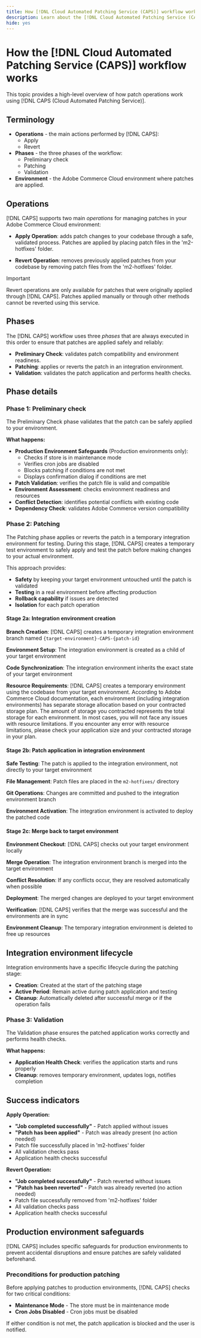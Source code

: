 ```yaml
---
title: How [!DNL Cloud Automated Patching Service (CAPS)] workflow works
description: Learn about the [!DNL Cloud Automated Patching Service (CAPS)] workflow process, including terminology, workflow phases, and operations for automated patch management.
hide: yes
---
```

# How the [!DNL Cloud Automated Patching Service (CAPS)] workflow works

This topic provides a high-level overview of how patch operations work using [!DNL CAPS (Cloud Automated Patching Service)].

## Terminology

* **Operations** - the main actions performed by [!DNL CAPS]:
  * Apply
  * Revert
* **Phases** - the three phases of the workflow:
  * Preliminary check
  * Patching
  * Validation
* **Environment** - the Adobe Commerce Cloud environment where patches are applied.

## Operations

[!DNL CAPS] supports two main *operations* for managing patches in your Adobe Commerce Cloud environment:

* **Apply Operation**: adds patch changes to your codebase through a safe, validated process. Patches are applied by placing patch files in the 'm2-hotfixes' folder.

* **Revert Operation**: removes previously applied patches from your codebase by removing patch files from the 'm2-hotfixes' folder.

>[!IMPORTANT]
>
>Revert operations are only available for patches that were originally applied through [!DNL CAPS]. Patches applied manually or through other methods cannot be reverted using this service.

## Phases

The [!DNL CAPS] workflow uses three *phases* that are always executed in this order to ensure that patches are applied safely and reliably:

* **Preliminary Check**: validates patch compatibility and environment readiness.
* **Patching**: applies or reverts the patch in an integration environment.
* **Validation**: validates the patch application and performs health checks.

## Phase details

### Phase 1: Preliminary check

The Preliminary Check phase validates that the patch can be safely applied to your environment.

**What happens:**

* **Production Environment Safeguards** (Production environments only):
  * Checks if store is in maintenance mode
  * Verifies cron jobs are disabled
  * Blocks patching if conditions are not met
  * Displays confirmation dialog if conditions are met
* **Patch Validation**: verifies the patch file is valid and compatible
* **Environment Assessment**: checks environment readiness and resources
* **Conflict Detection**: identifies potential conflicts with existing code
* **Dependency Check**: validates Adobe Commerce version compatibility

### Phase 2: Patching

The Patching phase applies or reverts the patch in a temporary integration environment for testing. During this stage, [!DNL CAPS] creates a temporary test environment to safely apply and test the patch before making changes to your actual environment.

This approach provides:

* **Safety** by keeping your target environment untouched until the patch is validated
* **Testing** in a real environment before affecting production  
* **Rollback capability** if issues are detected
* **Isolation** for each patch operation

#### Stage 2a: Integration environment creation

**Branch Creation**: [!DNL CAPS] creates a temporary integration environment branch named `{target-environment}-CAPS-{patch-id}`

**Environment Setup**: The integration environment is created as a child of your target environment

**Code Synchronization**: The integration environment inherits the exact state of your target environment

**Resource Requirements**: [!DNL CAPS] creates a temporary environment using the codebase from your target environment. According to Adobe Commerce Cloud documentation, each environment (including integration environments) has separate storage allocation based on your contracted storage plan. The amount of storage you contracted represents the total storage for each environment. In most cases, you will not face any issues with resource limitations. If you encounter any error with resource limitations, please check your application size and your contracted storage in your plan.

#### Stage 2b: Patch application in integration environment

**Safe Testing**: The patch is applied to the integration environment, not directly to your target environment

**File Management**: Patch files are placed in the `m2-hotfixes/` directory

**Git Operations**: Changes are committed and pushed to the integration environment branch

**Environment Activation**: The integration environment is activated to deploy the patched code

#### Stage 2c: Merge back to target environment

**Environment Checkout**: [!DNL CAPS] checks out your target environment locally

**Merge Operation**: The integration environment branch is merged into the target environment

**Conflict Resolution**: If any conflicts occur, they are resolved automatically when possible

**Deployment**: The merged changes are deployed to your target environment

**Verification**: [!DNL CAPS] verifies that the merge was successful and the environments are in sync

**Environment Cleanup**: The temporary integration environment is deleted to free up resources

## Integration environment lifecycle

Integration environments have a specific lifecycle during the patching stage:

* **Creation**: Created at the start of the patching stage
* **Active Period**: Remain active during patch application and testing
* **Cleanup**: Automatically deleted after successful merge or if the operation fails

### Phase 3: Validation

The Validation phase ensures the patched application works correctly and performs health checks.

**What happens:**

* **Application Health Check**: verifies the application starts and runs properly
* **Cleanup**: removes temporary environment, updates logs, notifies completion

## Success indicators

**Apply Operation:**

* **"Job completed successfully"** - Patch applied without issues
* **"Patch has been applied"** - Patch was already present (no action needed)
* Patch file successfully placed in 'm2-hotfixes' folder
* All validation checks pass
* Application health checks successful

**Revert Operation:**

* **"Job completed successfully"** - Patch reverted without issues
* **"Patch has been reverted"** - Patch was already reverted (no action needed)
* Patch file successfully removed from 'm2-hotfixes' folder
* All validation checks pass
* Application health checks successful

## Production environment safeguards

[!DNL CAPS] includes specific safeguards for production environments to prevent accidental disruptions and ensure patches are safely validated beforehand.

### Preconditions for production patching

Before applying patches to production environments, [!DNL CAPS] checks for two critical conditions:

* **Maintenance Mode** - The store must be in maintenance mode
* **Cron Jobs Disabled** - Cron jobs must be disabled

If either condition is not met, the patch application is blocked and the user is notified.
